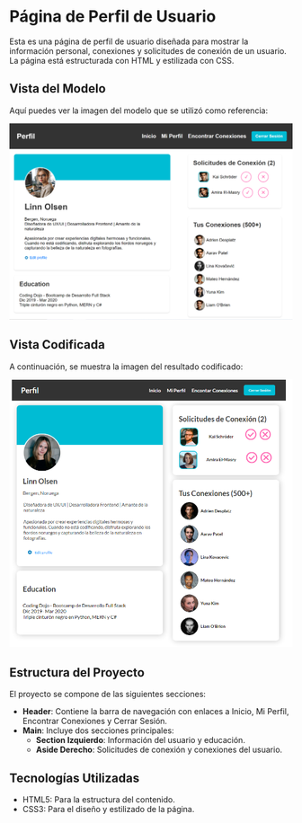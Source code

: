 # Página de Perfil de Usuario

Esta es una página de perfil de usuario diseñada para mostrar la información personal, conexiones y solicitudes de conexión de un usuario. La página está estructurada con HTML y estilizada con CSS.

## Vista del Modelo

Aquí puedes ver la imagen del modelo que se utilizó como referencia:

![Modelo](assets/screenshot/modelo.png)

## Vista Codificada

A continuación, se muestra la imagen del resultado codificado:

![Resultado Codificado](assets/screenshot/paginaPerfil.PNG)


## Estructura del Proyecto

El proyecto se compone de las siguientes secciones:

- **Header**: Contiene la barra de navegación con enlaces a Inicio, Mi Perfil, Encontrar Conexiones y Cerrar Sesión.
- **Main**: Incluye dos secciones principales:
  - **Section Izquierdo**: Información del usuario y educación.
  - **Aside Derecho**: Solicitudes de conexión y conexiones del usuario.
 
## Tecnologías Utilizadas
- HTML5: Para la estructura del contenido.
- CSS3: Para el diseño y estilizado de la página.